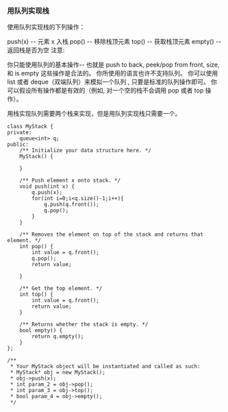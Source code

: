### 用队列实现栈

使用队列实现栈的下列操作：

push(x) -- 元素 x 入栈
pop() -- 移除栈顶元素
top() -- 获取栈顶元素
empty() -- 返回栈是否为空
注意:

你只能使用队列的基本操作-- 也就是 push to back, peek/pop from front, size, 和 is empty 这些操作是合法的。
你所使用的语言也许不支持队列。 你可以使用 list 或者 deque（双端队列）来模拟一个队列 , 只要是标准的队列操作即可。
你可以假设所有操作都是有效的（例如, 对一个空的栈不会调用 pop 或者 top 操作）。

用栈实现队列需要两个栈来实现，但是用队列实现栈只需要一个。

```
class MyStack {
private:
    queue<int> q;
public:
    /** Initialize your data structure here. */
    MyStack() {

    }
    
    /** Push element x onto stack. */
    void push(int x) {
        q.push(x);
        for(int i=0;i<q.size()-1;i++){
            q.push(q.front());
            q.pop();
        }
    }
    
    /** Removes the element on top of the stack and returns that element. */
    int pop() {
        int value = q.front();
        q.pop();
        return value;
        
    }
    
    /** Get the top element. */
    int top() {
        int value = q.front();
        return value;
    }
    
    /** Returns whether the stack is empty. */
    bool empty() {
        return q.empty();
    }
};

/**
 * Your MyStack object will be instantiated and called as such:
 * MyStack* obj = new MyStack();
 * obj->push(x);
 * int param_2 = obj->pop();
 * int param_3 = obj->top();
 * bool param_4 = obj->empty();
 */
```


